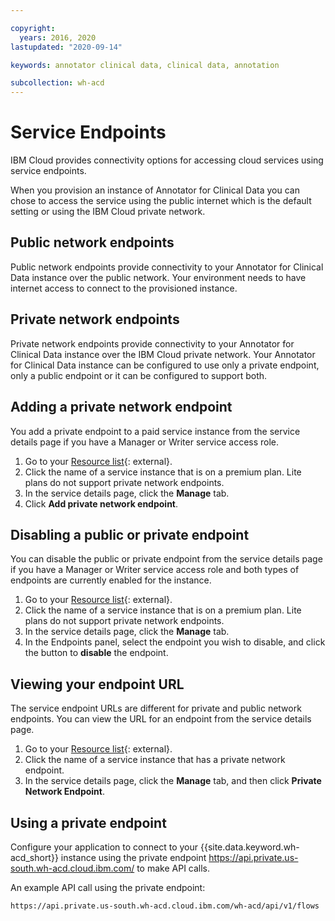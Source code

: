 ```yaml
---

copyright:
  years: 2016, 2020
lastupdated: "2020-09-14"

keywords: annotator clinical data, clinical data, annotation

subcollection: wh-acd
---
```


# Service Endpoints

IBM Cloud provides connectivity options for accessing cloud services using service endpoints.

When you provision an instance of Annotator for Clinical Data you can chose to access the service using the public internet which is the default setting or using the IBM Cloud private network.

## Public network endpoints

Public network endpoints provide connectivity to your Annotator for Clinical Data instance over the public network.  Your environment needs to have internet access to connect to the provisioned instance.

## Private network endpoints

Private network endpoints provide connectivity to your Annotator for Clinical Data instance over the IBM Cloud private network.  Your Annotator for Clinical Data instance can be configured to use only a private endpoint, only a public endpoint or it can be configured to support both.

## Adding a private network endpoint

You add a private endpoint to a paid service instance from the service details page if you have a Manager or Writer service access role.

1.  Go to your [Resource list](https://{DomainName}/resources){: external}.
1.  Click the name of a service instance that is on a premium plan. Lite plans do not support private network endpoints.
1.  In the service details page, click the **Manage** tab.
1.  Click **Add private network endpoint**.

## Disabling a public or private endpoint

You can disable the public or private endpoint from the service details page if you have a Manager or Writer service access role and both types of endpoints are currently enabled for the instance. 

1.  Go to your [Resource list](https://{DomainName}/resources){: external}.
1.  Click the name of a service instance that is on a premium plan. Lite plans do not support private network endpoints.
1.  In the service details page, click the **Manage** tab.
1.  In the Endpoints panel, select the endpoint you wish to disable, and click the button to **disable** the endpoint.

## Viewing your endpoint URL

The service endpoint URLs are different for private and public network endpoints. You can view the URL for an endpoint from the service details page.

1.  Go to your [Resource list](https://{DomainName}/resources){: external}.
1.  Click the name of a service instance that has a private network endpoint.
1.  In the service details page, click the **Manage** tab, and then click **Private Network Endpoint**.

## Using a private endpoint

Configure your application to connect to your {{site.data.keyword.wh-acd_short}} instance using the private endpoint https://api.private.us-south.wh-acd.cloud.ibm.com/ to make API calls.

An example API call using the private endpoint:
```sh
https://api.private.us-south.wh-acd.cloud.ibm.com/wh-acd/api/v1/flows
```
